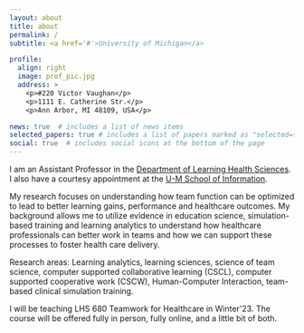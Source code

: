 ```yaml
---
layout: about
title: about
permalink: /
subtitle: <a href='#'>University of Michigan</a> 

profile:
  align: right
  image: prof_pic.jpg
  address: >
    <p>#220 Victor Vaughan</p>
    <p>1111 E. Catherine Str.</p>
    <p>Ann Arbor, MI 48109, USA</p>

news: true  # includes a list of news items
selected_papers: true # includes a list of papers marked as "selected={true}"
social: true  # includes social icons at the bottom of the page
---
```


I am an Assistant Professor in the [Department of Learning Health Sciences](https://medicine.umich.edu/dept/learning-health-sciences). I also have a courtesy appointment at the [U-M School of Information](https://www.si.umich.edu/people/vitaliy-popov). 

My research focuses on understanding how team function can be optimized to lead to better learning gains, performance and healthcare outcomes. My background allows me to utilize evidence in education science, simulation-based training and learning analytics to understand how healthcare professionals can better work in teams and how we can support these processes to foster health care delivery.

Research areas: Learning analytics, learning sciences, science of team science, computer supported collaborative learning (CSCL), computer supported cooperative work (CSCW),  Human-Computer Interaction, team-based clinical simulation training.

I will be teaching LHS 680 Teamwork for Healthcare in Winter'23. The course will be offered fully in person, fully online, and a little bit of both.
